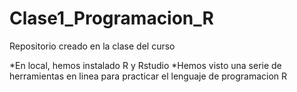 # Clase1_Programacion_R
Repositorio creado en la clase del curso

*En local, hemos instalado R y Rstudio
*Hemos visto una serie de herramientas en linea para practicar el lenguaje de programacion R
